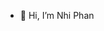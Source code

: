 - 👋 Hi, I’m Nhi Phan 

<!---
NhiPhan-0201/NhiPhan-0201 is a ✨ special ✨ repository because its `README.md` (this file) appears on your GitHub profile.
You can click the Preview link to take a look at your changes.
--->
